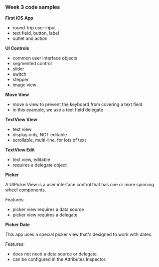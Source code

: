 ### Week 3 code samples

**First iOS App**

- round-trip user input
- text field, button, label
- outlet and action

**UI Controls**

- common user interface objects
- segmented control 
- slider 
- switch 
- stepper 
- image view

**Move View**

- move a view to prevent the keyboard from covering a text field
- in this example, we use a text field delegate

**TextView View**

- text view
- display only, NOT editable
- scrollable, multi-line, for lots of text

**TextView Edit**

- text view, editable
- requires a delegate object

**Picker**

A UIPickerView is a user interface control that has one or more spinning wheel components. 

Features:
- picker view requires a data source
- picker view requires a delegate

**Picker Date**

This app uses a special picker view that's designed to work with dates.

Features:
- does not need a data source or delegate.
- can be configured in the Attributes Inspector.
